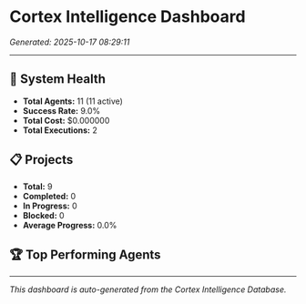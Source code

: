 # Cortex Intelligence Dashboard

*Generated: 2025-10-17 08:29:11*

---

## 🧠 System Health

- **Total Agents:** 11 (11 active)
- **Success Rate:** 9.0%
- **Total Cost:** $0.000000
- **Total Executions:** 2

## 📋 Projects

- **Total:** 9
- **Completed:** 0
- **In Progress:** 0
- **Blocked:** 0
- **Average Progress:** 0.0%

## 🏆 Top Performing Agents

---

*This dashboard is auto-generated from the Cortex Intelligence Database.*
